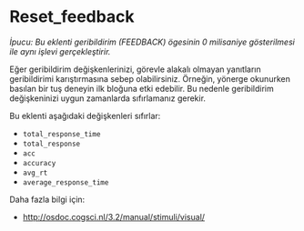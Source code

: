 # Reset_feedback

*İpucu: Bu eklenti geribildirim (FEEDBACK) ögesinin 0 milisaniye gösterilmesi ile aynı işlevi gerçekleştirir.*

Eğer geribildirim değişkenlerinizi, görevle alakalı olmayan yanıtların geribildirimi karıştırmasına sebep olabilirsiniz. Örneğin, yönerge okunurken basılan bir tuş deneyin ilk bloğuna etki edebilir. Bu nedenle geribildirim değişkeninizi uygun zamanlarda sıfırlamanız gerekir.

Bu eklenti aşağıdaki değişkenleri sıfırlar:

- `total_response_time`
- `total_response`
- `acc`
- `accuracy`
- `avg_rt`
- `average_response_time`

Daha fazla bilgi için:

- <http://osdoc.cogsci.nl/3.2/manual/stimuli/visual/>
